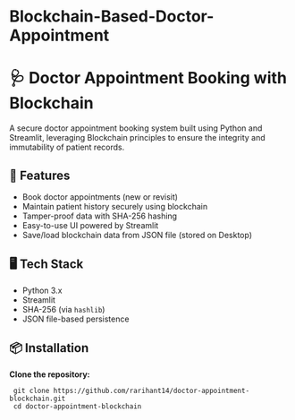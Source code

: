 # Blockchain-Based-Doctor-Appointment

# 🩺 Doctor Appointment Booking with Blockchain

A secure doctor appointment booking system built using Python and Streamlit, leveraging Blockchain principles to ensure the integrity and immutability of patient records.

## 🚀 Features

- Book doctor appointments (new or revisit)
- Maintain patient history securely using blockchain
- Tamper-proof data with SHA-256 hashing
- Easy-to-use UI powered by Streamlit
- Save/load blockchain data from JSON file (stored on Desktop)

## 🖥️ Tech Stack

- Python 3.x
- Streamlit
- SHA-256 (via `hashlib`)
- JSON file-based persistence

## 📦 Installation

 **Clone the repository:**


     git clone https://github.com/rarihant14/doctor-appointment-blockchain.git
     cd doctor-appointment-blockchain



